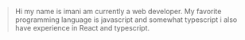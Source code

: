 > Hi my name is imani am currently a web developer. My favorite programming language is javascript and somewhat typescript i also have experience in React and typescript.
<!---
silentwolf-dev/silentwolf-dev is a ✨ special ✨ repository because its `README.md` (this file) appears on your GitHub profile.
You can click the Preview link to take a look at your changes.
--->

